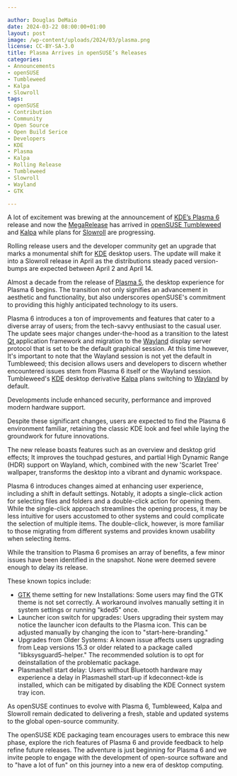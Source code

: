 ```yaml
---

author: Douglas DeMaio
date: 2024-03-22 08:00:00+01:00
layout: post
image: /wp-content/uploads/2024/03/plasma.png
license: CC-BY-SA-3.0
title: Plasma Arrives in openSUSE’s Releases
categories:
- Announcements
- openSUSE
- Tumbleweed
- Kalpa
- Slowroll
tags:
- openSUSE
- Contribution
- Community
- Open Source
- Open Build Serice
- Developers
- KDE
- Plasma
- Kalpa
- Rolling Release
- Tumbleweed
- Slowroll
- Wayland
- GTK

---
```


A lot of excitement was brewing at the announcement of [KDE’s Plasma 6](https://kde.org/announcements/megarelease/6/) release and now the [MegaRelease](https://kde.org/announcements/megarelease/6/) has arrived in [openSUSE Tumbleweed](https://get.opensuse.org/tumbleweed/) and [Kalpa](https://get.opensuse.org/microos/) while plans for [Slowroll](https://en.opensuse.org/openSUSE:Slowroll) are progressing.

Rolling release users and the developer community get an upgrade that marks a monumental shift for [KDE](https://kde.org) desktop users. The update will make it into a Slowroll release in April as the distributions steady paced version-bumps are expected between April 2 and April 14.

Almost a decade from the release of [Plasma 5](https://en.wikipedia.org/wiki/KDE_Plasma_5), the desktop experience for Plasma 6 begins. The transition not only signifies an advancement in aesthetic and functionality, but also underscores openSUSE's commitment to providing this highly anticipated technology to its users.

Plasma 6 introduces a ton of improvements and features that cater to a diverse array of users; from the tech-savvy enthusiast to the casual user. The update sees major changes under-the-hood as a transition to the latest [Qt ](https://www.qt.io/product/qt6) application framework and migration to the [Wayland](https://wayland.freedesktop.org/) display server protocol that is set to be the default graphical session. At this time however, It's important to note that the Wayland session is not yet the default in Tumbleweed; this decision allows users and developers to discern whether encountered issues stem from Plasma 6 itself or the Wayland session. Tumbleweed's [KDE](https://kde.org) desktop derivative [Kalpa](https://get.opensuse.org/microos/) plans switching to [Wayland](https://wayland.freedesktop.org/) by default.

Developments include enhanced security, performance and improved modern hardware support. 

Despite these significant changes, users are expected to find the Plasma 6 environment familiar, retaining the classic KDE look and feel while laying the groundwork for future innovations.

The new release boasts features such as an overview and desktop grid effects; It improves the touchpad gestures, and partial High Dynamic Range (HDR) support on Wayland, which, combined with the new 'Scarlet Tree' wallpaper, transforms the desktop into a vibrant and dynamic workspace. 

Plasma 6 introduces changes aimed at enhancing user experience, including a shift in default settings. Notably, it adopts a single-click action for selecting files and folders and a double-click action for opening them. While the single-click approach streamlines the opening process, it may be less intuitive for users accustomed to other systems and could complicate the selection of multiple items. The double-click, however, is more familiar to those migrating from different systems and provides known usability when selecting items.

While the transition to Plasma 6 promises an array of benefits, a few minor issues have been identified in the snapshot. None were deemed severe enough to delay its release. 

These known topics include:
- [GTK](https://www.gtk.org/) theme setting for new Installations: Some users may find the GTK theme is not set correctly. A workaround involves manually setting it in system settings or running "kded5" once.
- Launcher icon switch for upgrades: Users upgrading their system may notice the launcher icon defaults to the Plasma icon. This can be adjusted manually by changing the icon to "start-here-branding."
- Upgrades from Older Systems: A known issue affects users upgrading from Leap versions 15.3 or older related to a package called "libksysguard5-helper." The recommended solution is to opt for deinstallation of the problematic package.
- Plasmashell start delay: Users without Bluetooth hardware may experience a delay in Plasmashell start-up if kdeconnect-kde is installed, which can be mitigated by disabling the KDE Connect system tray icon.

As openSUSE continues to evolve with Plasma 6, Tumbleweed, Kalpa and Slowroll remain dedicated to delivering a fresh, stable and updated systems to the global open-source community.

The openSUSE KDE packaging team encourages users to embrace this new phase, explore the rich features of Plasma 6 and provide feedback to help refine future releases. The adventure is just beginning for Plasma 6 and we invite people to engage with the development of open-source software and to "have a lot of fun" on this journey into a new era of desktop computing. 

<meta name="openSUSE, community, project, Open Source, Linux, Slowroll, Tumbleweed, Kalpa, KDE, Plasma, GTK, Wayland, hardware, software, security, performance, HDR" content="HTML,CSS,XML,JavaScript">
